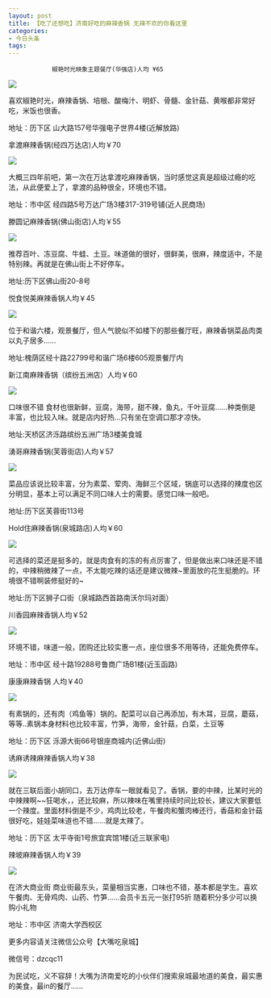 ```yaml
---
layout: post
title: 【吃了还想吃】济南好吃的麻辣香锅 无辣不欢的你看这里
categories:
- 今日头条
tags:
---
```

				椒艳时光映象主题餐厅(华强店)人均 ¥65

![](http://p2.pstatp.com/large/1089/55745757)

喜欢椒艳时光，麻辣香锅、培根、酸梅汁、明虾、骨髓、金针菇、黄喉都非常好吃，米饭也很香。

地址：历下区 山大路157号华强电子世界4楼(近解放路)



拿渡麻辣香锅(经四万达店)人均￥70

![](http://p3.pstatp.com/large/1083/8343266010)

大概三四年前吧，第一次在万达拿渡吃麻辣香锅，当时感觉这真是超级过瘾的吃法，从此便爱上了，拿渡的品种很全，环境也不错。

地址：市中区 经四路5号万达广场3楼317-319号铺(近人民商场)



滕圆记麻辣香锅(佛山街店)人均￥55

![](http://p3.pstatp.com/large/1087/567726273)

推荐百叶、冻豆腐、牛蛙、土豆。味道做的很好，很鲜美，很麻，辣度适中，不是特别辣。再就是在佛山街上不好停车。

地址:历下区佛山街20-8号



悦食悦美麻辣香锅人均￥45

![](http://p3.pstatp.com/large/1085/8316264526)

位于和谐六楼，观景餐厅，但人气貌似不如楼下的那些餐厅旺，麻辣香锅菜品肉类以丸子居多……

地址:槐荫区经十路22799号和谐广场6楼605观景餐厅内



新江南麻辣香锅（缤纷五洲店）人均￥60

![](http://p3.pstatp.com/large/1083/8343340530)

口味很不错 食材也很新鲜，豆腐，海带，甜不辣，鱼丸，千叶豆腐……种类倒是丰富，也比较入味。就是店内好热…只有坐在空调口那才凉快。

地址:天桥区济泺路缤纷五洲广场3楼美食城



湧哥麻辣香锅(芙蓉街店)人均￥57

![](http://p3.pstatp.com/large/1089/55702413)

菜品应该说比较丰富，分为素菜、荤肉、海鲜三个区域，锅底可以选择的辣度也区分明显，基本上可以满足不同口味人士的需要。感觉口味一般吧。

地址:历下区芙蓉街113号



Hold住麻辣香锅(泉城路店)人均￥60

![](http://p3.pstatp.com/large/1083/8343431919)

可选择的菜还是挺多的，就是肉食有的冻的有点厉害了，但是做出来口味还是不错的，中辣稍微辣了一点，不太能吃辣的话还是建议微辣~里面放的花生挺脆的。环境很不错啊装修挺好的~

地址:历下区狮子口街（泉城路西首路南沃尔玛对面）



川香园麻辣香锅人均￥52

![](http://p3.pstatp.com/large/1086/8183108610)

环境不错，味道一般，团购还比较实惠一点，座位很多不用等待，还能免费停车。

地址：市中区 经十路19288号鲁商广场B1楼(近玉函路)



康康麻辣香锅 人均￥40

![](http://p1.pstatp.com/large/1090/27997816)

有素锅的，还有肉（鸡鱼等）锅的。配菜可以自己再添加，有木耳，豆腐，蘑菇，等等..素锅本身材料也比较丰富，竹笋，海带，金针菇，白菜，土豆等

地址：历下区 泺源大街66号银座商城内(近佛山街)



诱麻诱辣麻辣香锅人均￥38

![](http://p1.pstatp.com/large/1084/8391448075)

就在三联后面小胡同口，去万达停车一眼就看见了。香锅，要的中辣，比某时光的中辣辣啊~~狂喝水，，还比较麻，所以辣味在嘴里持续时间比较长，建议大家要低一个辣度。里面材料倒是不少，鸡肉比较老，午餐肉和蟹肉棒还行，香菇和金针菇很好吃，娃娃菜味道也不错……就是太辣了。

地址：历下区 太平寺街1号旅宜宾馆1楼(近三联家电)



辣坡麻辣香锅人均￥39

![](http://p3.pstatp.com/large/1085/8316363869)

在济大商业街 商业街最东头，菜量相当实惠，口味也不错，基本都是学生。喜欢午餐肉、无骨鸡肉、山药、竹笋……会员卡五元一张打95折 随着积分多少可以换购小礼物

地址：市中区 济南大学西校区

更多内容请关注微信公众号【大嘴吃泉城】

微信号：dzcqc11

为民试吃，义不容辞！大嘴为济南爱吃的小伙伴们搜索泉城最地道的美食，最实惠的美食，最in的餐厅……

